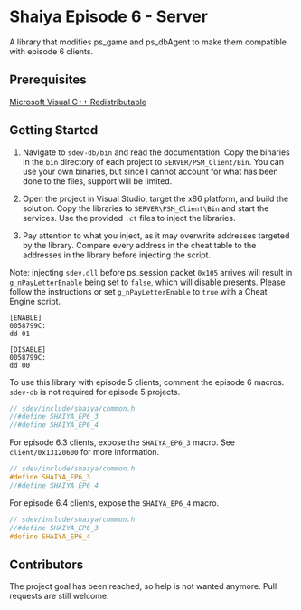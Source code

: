 # Shaiya Episode 6 - Server

A library that modifies ps_game and ps_dbAgent to make them compatible with episode 6 clients.

## Prerequisites

[Microsoft Visual C++ Redistributable](https://aka.ms/vs/17/release/vc_redist.x86.exe)

## Getting Started

1. Navigate to `sdev-db/bin` and read the documentation. Copy the binaries in the `bin` directory of each project to `SERVER/PSM_Client/Bin`. You can use your own binaries, but since I cannot account for what has been done to the files, support will be limited.

2. Open the project in Visual Studio, target the x86 platform, and build the solution. Copy the libraries to `SERVER\PSM_Client\Bin` and start the services. Use the provided `.ct` files to inject the libraries.

3. Pay attention to what you inject, as it may overwrite addresses targeted by the library. Compare every address in the cheat table to the addresses in the library before injecting the script.

Note: injecting `sdev.dll` before ps_session packet `0x105` arrives will result in `g_nPayLetterEnable` being set to `false`, which will disable presents. Please follow the instructions or set `g_nPayLetterEnable` to `true` with a Cheat Engine script.

```
[ENABLE]
0058799C:
dd 01

[DISABLE]
0058799C:
dd 00
```

To use this library with episode 5 clients, comment the episode 6 macros. `sdev-db` is not required for episode 5 projects.

```cpp
// sdev/include/shaiya/common.h
//#define SHAIYA_EP6_3
//#define SHAIYA_EP6_4
```

For episode 6.3 clients, expose the `SHAIYA_EP6_3` macro. See `client/0x13120600` for more information.

```cpp
// sdev/include/shaiya/common.h
#define SHAIYA_EP6_3
//#define SHAIYA_EP6_4
```

For episode 6.4 clients, expose the `SHAIYA_EP6_4` macro.

```cpp
// sdev/include/shaiya/common.h
//#define SHAIYA_EP6_3
#define SHAIYA_EP6_4
```

## Contributors

The project goal has been reached, so help is not wanted anymore. Pull requests are still welcome.
